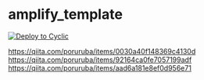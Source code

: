 # amplify_template

[![Deploy to Cyclic](https://deploy.cyclic.sh/button.svg)](https://deploy.cyclic.sh/)

https://qiita.com/poruruba/items/0030a40f148369c4130d<br>
https://qiita.com/poruruba/items/92164ca0fe7057199adf<br>
https://qiita.com/poruruba/items/aad6a181e8ef0d956e71<br>
